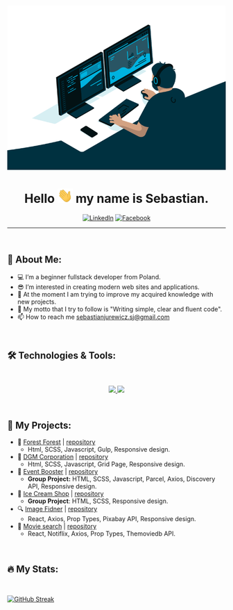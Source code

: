 <div align="center">
  <img src="img/programmer.gif"/>

  <br>
  <h1>
  Hello <img src="img/hello.webp" width="35px"/>  my name is Sebastian.
  </h1>

[![LinkedIn](https://img.shields.io/badge/LinkedIn-blue?logo=linkedin&logoColor=white&style=for-the-badge)](https://www.linkedin.com/in/sebastian-jurewicz-855b42263/)
[![Facebook](https://img.shields.io/badge/FaceBook-059?logo=facebook&logoColor=white&style=for-the-badge)](https://www.facebook.com/sebastian.jurewicz.37/)
</div>

---

<br>

## 📑 About Me:

- 💻 I’m a beginner fullstack developer from Poland.
- 😎 I’m interested in creating modern web sites and applications.
- 🌱 At the moment I am trying to improve my acquired knowledge with new projects.
- 👀 My motto that I try to follow is "Writing simple, clear and fluent code".
- 📫 How to reach me sebastianjurewicz.sj@gmail.com

<br>

## 🛠️ Technologies & Tools: <!-- https://skillicons.dev/ -->

<br>
<p align="center">
  <a href="https://skillicons.dev">
    <img src="https://skillicons.dev/icons?i=html,css,js,react,redux,sass,gulp,styledcomponents" />
    <img src="https://skillicons.dev/icons?i=materialui,bootstrap,nodejs,express,mongo,git,codepen,postman" />
  </a>
</p>

<br>

## 📂 My Projects:

- 🌲 [Forest Forest](sebastianjur.github.io/Forest-website/) | [repository](https://github.com/SebastianJur/Forest-website)
  - Html, SCSS, Javascript, Gulp, Responsive design.
- 💎 [DGM Corporation](sebastianjur.github.io/DGM-Corporation/) | [repository](https://github.com/SebastianJur/DGM-Corporation)
  - Html, SCSS, Javascript, Grid Page, Responsive design.
- 🌟 [Event Booster](ewelinamaniecka.github.io/event-booster-team-project/) | [repository](https://github.com/EwelinaManiecka/event-booster-team-project)
  - **Group Project:**  HTML, SCSS, Javascript, Parcel, Axios, Discovery API, Responsive design.
- 🍦 [Ice Cream Shop](https://jacekpietrzak.github.io/goit-icecream-group-5/) | [repository](https://github.com/jacekpietrzak/goit-icecream-group-5)
  - **Group Project**: HTML, SCSS, Responsive design.
- 🔍 [Image Fidner](https://sebastianjur.github.io/goit-react-hw-04-images/) | [repository](https://github.com/SebastianJur/goit-react-hw-04-images)
  - React, Axios, Prop Types, Pixabay API, Responsive design.
- 🎥 [Movie search](https://sebastianjur.github.io/goit-react-hw-05-movies/) | [repository](https://github.com/SebastianJur/goit-react-hw-05-movies)
  - React, Notiflix, Axios, Prop Types, Themoviedb API.
  
<br>

## 🔥 My Stats: <!-- https://streak-stats.demolab.com/demo/ -->

<br>

[![GitHub Streak](https://streak-stats.demolab.com?user=SebastianJur&theme=vue-dark&background=003140&ring=00B2DF&dates=FFFFFF&sideNums=00B2DF&currStreakLabel=00B2DF&currStreakNum=00B2DF&fire=EB3F30&border=003140&sideLabels=00B2DF)](https://git.io/streak-stats)
